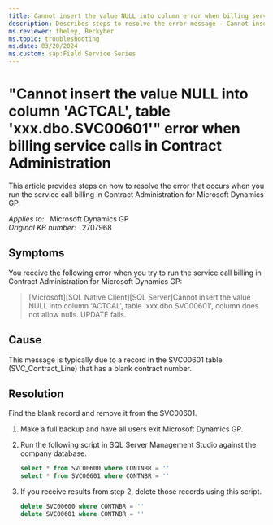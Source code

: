 ```yaml
---
title: Cannot insert the value NULL into column error when billing service calls in Contract Administration
description: Describes steps to resolve the error message - Cannot insert the value NULL into column ACTCAL, table xxx.dbo.SVC00601, column does not allow nulls when you attempt to run the Service Call Billing process.
ms.reviewer: theley, Beckyber
ms.topic: troubleshooting
ms.date: 03/20/2024
ms.custom: sap:Field Service Series
---
```

# "Cannot insert the value NULL into column 'ACTCAL', table 'xxx.dbo.SVC00601'" error when billing service calls in Contract Administration

This article provides steps on how to resolve the error that occurs when you run the service call billing in Contract Administration for Microsoft Dynamics GP.

_Applies to:_ &nbsp; Microsoft Dynamics GP  
_Original KB number:_ &nbsp; 2707968

## Symptoms

You receive the following error when you try to run the service call billing in Contract Administration for Microsoft Dynamics GP:

> [Microsoft][SQL Native Client][SQL Server]Cannot insert the value NULL into column 'ACTCAL', table 'xxx.dbo.SVC00601', column does not allow nulls. UPDATE fails.

## Cause

This message is typically due to a record in the SVC00601 table (SVC_Contract_Line) that has a blank contract number.

## Resolution

Find the blank record and remove it from the SVC00601.

1. Make a full backup and have all users exit Microsoft Dynamics GP.
2. Run the following script in SQL Server Management Studio against the company database.

    ```sql
    select * from SVC00600 where CONTNBR = ''
    select * from SVC00601 where CONTNBR = ''
    ```

3. If you receive results from step 2, delete those records using this script.

    ```sql
    delete SVC00600 where CONTNBR = ''
    delete SVC00601 where CONTNBR = ''
    ```
